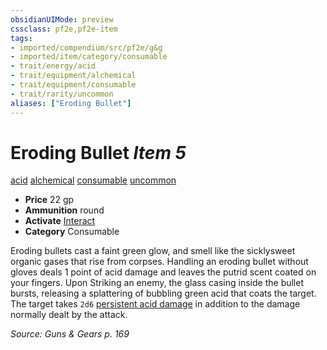 ```yaml
---
obsidianUIMode: preview
cssclass: pf2e,pf2e-item
tags:
- imported/compendium/src/pf2e/g&g
- imported/item/category/consumable
- trait/energy/acid
- trait/equipment/alchemical
- trait/equipment/consumable
- trait/rarity/uncommon
aliases: ["Eroding Bullet"]
---
```

# Eroding Bullet *Item 5*  
[acid](acid.md)  [alchemical](alchemical.md)  [consumable](consumable.md)  [uncommon](uncommon.md)  

- **Price** 22 gp
- **Ammunition** round
- **Activate** [Interact](interact.md)
- **Category** Consumable

Eroding bullets cast a faint green glow, and smell like the sicklysweet organic gases that rise from corpses. Handling an eroding bullet without gloves deals 1 point of acid damage and leaves the putrid scent coated on your fingers. Upon Striking an enemy, the glass casing inside the bullet bursts, releasing a splattering of bubbling green acid that coats the target. The target takes `2d6` [persistent acid damage](conditions.md#Persistent%20Damage) in addition to the damage normally dealt by the attack.

*Source: Guns & Gears p. 169*